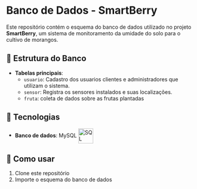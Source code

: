 # Banco de Dados - SmartBerry

Este repositório contém o esquema do banco de dados utilizado no projeto **SmartBerry**, um sistema de monitoramento da umidade do solo para o cultivo de morangos.  

## 📂 Estrutura do Banco  

- **Tabelas principais**:
  - `usuario`: Cadastro dos usuarios clientes e administradores que utilizam o sistema.
  - `sensor`: Registra os sensores instalados e suas localizações.
  - `fruta`: coleta de dados sobre as frutas plantadas

## 🚀 Tecnologias  

-   **Banco de dados**: MySQL 
<img
    align="center"
    alt="SQL"
    title="SQL"
    width="40px"
    style="padding-rigth: 10px;"
    src="https://cdn.jsdelivr.net/gh/devicons/devicon@latest/icons/azuresqldatabase/azuresqldatabase-original.svg"
/> 

## 📌 Como usar  
1. Clone este repositório  
2. Importe o esquema do banco de dados  

